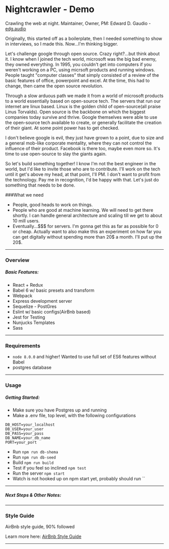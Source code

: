 # Nightcrawler - Demo

Crawling the web at night.
Maintainer, Owner, PM: Edward D. Gaudio - [edg.audio](http:edg.audio.com)

Originally, this started off as a boilerplate, then I needed something to
show in interviews, so I made this.  Now...I'm thinking bigger.

Let's challenge google through open source.  Crazy right?...but think about it. I know when I joined the tech world, microsoft was the big bad enemy, they owned everything.  In 1995, you couldn't get into computers if you weren't working
on a PC, using micrsoft products and running windows.  People taught "computer classes" that simply
consisted of a review of the basic features of office, powerpoint and excel.  At the time, this had to change, then came
the open source revolution.

Through a slow arduous path we made it from a world of microsoft products to a world essentially based on open-source tech. The servers that run our internet are linux based.  Linux is the golden child of open-source(all praise Linus Torvalds). Open source is the backbone on which the biggest companies today survive and thrive. Google themselves were able to use the open-source tech available to create, or generally facilitate the creation of their giant. At some point power has to get checked.

I don't believe google is evil, they just have grown to a point, due to size and a general mob-like corporate mentality, where they can not control the influence of their product.  Facebook is there too, maybe even more so. It's time to use open-source to slay the giants again.

So let's build something together! I know I'm not the best engineer in the world, but I'd like to invite those who are to
contribute.  I'll work on the tech until it get's above my head, at that point, I'll PM.  I don't want to profit from the technology. Pay me in recognition, I'd be happy with that. Let's just do something that needs to be done.

###What we need

- People, good heads to work on things.
- People who are good at machine learning.  We will need to get there shortly.  I can handle general architecture and
scaling till we get to about 10 mill users.
- Eventually...$$$ for servers.  I'm gonna get this as far as possible for 0 or cheap.  Actually want to also make this
an experiment on how far you can get digitally without spending more than 20$ a month.  I'll put up the 20$.

***

### Overview

##### Basic Features:
  - React + Redux
  - Babel 6 w/ basic presets and transform
  - Webpack
  - Express development server
  - Sequelize - PostGres
  - Eslint w/ basic configs(AirBnb based)
  - Jest for Testing
  - Nunjucks Templates
  - Sass

***

### Requirements
  - `node 8.0.0` and higher! Wanted to use full set of ES6 features without Babel
  - postgres database
***

### Usage

##### Getting Started:
- Make sure you have Postgres up and running
- Make a .env file, top level, with the following configurations
```
DB_HOST=your_localhost
DB_USER=your_user
DB_PASS=your_pass
DB_NAME=your_db_name
PORT=your_port
```
- Run `npm run db-shema`
- Run `npm run db-seed`
- Build `npm run build`
- Test if you feel so inclined `npm test`
- Run the server `npm start`
- Watch is not hooked up on npm start yet, probably should run ``

***

##### Next Steps & Other Notes:

***

### Style Guide

AirBnb style guide, 90% followed

Learn more here: [AirBnb Style Guide](https://github.com/airbnb/javascript/tree/master/packages/eslint-config-airbnb)

***
